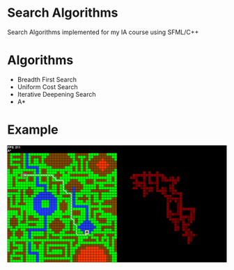 # Search Algorithms

Search Algorithms implemented for my IA course using SFML/C++

# Algorithms

- Breadth First Search
- Uniform Cost Search
- Iterative Deepening Search
- A*

# Example

![Program Running](/report/figuras/prog1.png)
